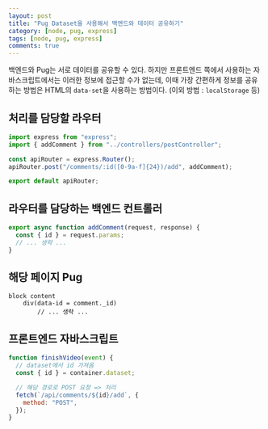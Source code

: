 ```yaml
---
layout: post
title: "Pug Dataset을 사용해서 백엔드와 데이터 공유하기"
category: [node, pug, express]
tags: [node, pug, express]
comments: true
---
```


백엔드와 Pug는 서로 데이터를 공유할 수 있다. 하지만 프론트엔드 쪽에서 사용하는 자바스크립트에서는 이러한 정보에 접근할 수가 없는데, 이때 가장 간편하게 정보를 공유하는 방법은 HTML의 `data-set`을 사용하는 방법이다. (이외 방법 : `localStorage` 등)

## 처리를 담당할 라우터

```javascript
import express from "express";
import { addComment } from "../controllers/postController";

const apiRouter = express.Router();
apiRouter.post("/comments/:id([0-9a-f]{24})/add", addComment);

export default apiRouter;
```

## 라우터를 담당하는 백엔드 컨트롤러

```javascript
export async function addComment(request, response) {
  const { id } = request.params;
  // ... 생략 ...
}
```

## 해당 페이지 Pug

```pug
block content
    div(data-id = comment._id)
        // ... 생략 ...
```

## 프론트엔드 자바스크립트

```javascript
function finishVideo(event) {
  // dataset에서 id 가져옴
  const { id } = container.dataset;

  // 해당 경로로 POST 요청 => 처리
  fetch(`/api/comments/${id}/add`, {
    method: "POST",
  });
}
```
